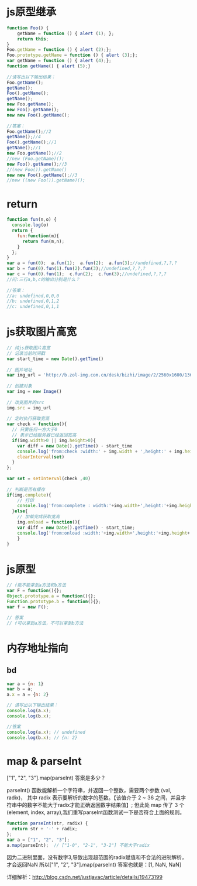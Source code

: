 
# js原型继承

```js
function Foo() {
    getName = function () { alert (1); };
    return this;
}
Foo.getName = function () { alert (2);};
Foo.prototype.getName = function () { alert (3);};
var getName = function () { alert (4);};
function getName() { alert (5);}
 
//请写出以下输出结果：
Foo.getName();
getName();
Foo().getName();
getName();
new Foo.getName();
new Foo().getName();
new new Foo().getName();
 
//答案：
Foo.getName();//2
getName();//4
Foo().getName();//1
getName();//1
new Foo.getName();//2   
//new (Foo.getName)();
new Foo().getName();//3
//(new Foo()).getName()
new new Foo().getName();//3
//new ((new Foo()).getName)();
```

# return

```js
function fun(n,o) {
  console.log(o)
  return {
    fun:function(m){
      return fun(m,n);
    }
  };
}
var a = fun(0);  a.fun(1);  a.fun(2);  a.fun(3);//undefined,?,?,?
var b = fun(0).fun(1).fun(2).fun(3);//undefined,?,?,?
var c = fun(0).fun(1);  c.fun(2);  c.fun(3);//undefined,?,?,?
//问:三行a,b,c的输出分别是什么？
 
//答案：
//a: undefined,0,0,0
//b: undefined,0,1,2
//c: undefined,0,1,1
```
 
# js获取图片高宽

```js
// 纯js获取图片高宽
// 记录当前时间戳
var start_time = new Date().getTime()
 
// 图片地址
var img_url = 'http://b.zol-img.com.cn/desk/bizhi/image/2/2560x1600/1365477614755.jpg?' + start_time
 
// 创建对象
var img = new Image()
 
// 改变图片的src
img.src = img_url
 
// 定时执行获取宽高
var check = function(){
  // 只要任何一方大于0
  // 表示已经服务器已经返回宽高
  if(img.width>0 || img.height>0){
    var diff = new Date().getTime() - start_time
    console.log('from:check :width:' + img.width + ',height:' + img.height + ', time:' +  diff + 'ms')
    clearInterval(set)
  }
};
 
var set = setInterval(check ,40)
 
// 判断是否有缓存
if(img.complete){
    // 打印
    console.log('from:complete : width:'+img.width+',height:'+img.height);
  }else{
    // 加载完成获取宽高
    img.onload = function(){
    var diff = new Date().getTime() - start_time;
    console.log('from:onload :width:'+img.width+',height:'+img.height+', time:'+diff+'ms')
    }
}
```

# js原型

```js
// f能不能拿到a方法和b方法
var F = function(){};
Object.prototype.a = function(){};
Function.prototype.b = function(){};
var f = new F();

// 答案
// f可以拿到a方法，不可以拿到b方法
```

# 内存地址指向

## bd

```js
var a = {n: 1}
var b = a;
a.x = a = {n: 2}

// 请写出以下输出结果：
console.log(a.x);
console.log(b.x);

//答案
console.log(a.x); // undefined
console.log(b.x); // {n: 2}
```

# map & parseInt

["1", "2", "3"].map(parseInt) 答案是多少？

parseInt() 函数能解析一个字符串，并返回一个整数，需要两个参数 (val, radix)，
其中 radix 表示要解析的数字的基数。【该值介于 2 ~ 36 之间，并且字符串中的数字不能大于radix才能正确返回数字结果值】;
但此处 map 传了 3 个 (element, index, array),我们重写parseInt函数测试一下是否符合上面的规则。

```js
function parseInt(str, radix) {
  return str + '-' + radix;
};
var a = ["1", "2", "3"];
a.map(parseInt);  // ["1-0", "2-1", "3-2"] 不能大于radix
```

因为二进制里面，没有数字3,导致出现超范围的radix赋值和不合法的进制解析，才会返回NaN
所以["1", "2", "3"].map(parseInt) 答案也就是：[1, NaN, NaN]

详细解析：http://blog.csdn.net/justjavac/article/details/19473199